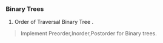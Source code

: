 ### Binary Trees

1. Order of Traversal Binary Tree .

>Implement Preorder,Inorder,Postorder for Binary trees.

